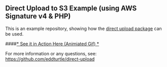 ## Direct Upload to S3 Example (using AWS Signature v4 & PHP)

This is an example repository, showing how the [direct upload package](https://github.com/eddturtle/direct-upload) can be used.

####[* See it in Action Here (Animiated Gif) *](https://www.designedbyaturtle.co.uk/wp-content/uploads/2015/03/Screencast-from-03-12-15-20_17_49.gif)

For more information or any questions, see: https://github.com/eddturtle/direct-upload

